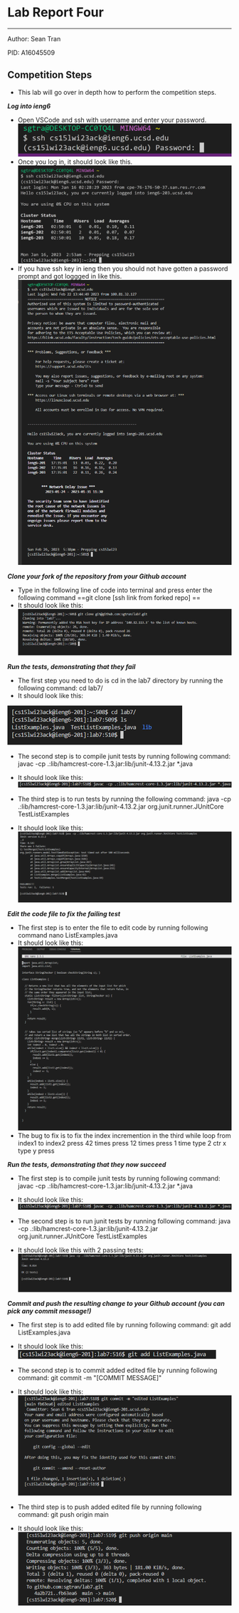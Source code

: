 # Lab Report Four 
---
Author: Sean Tran 

PID: A16045509

## Competition Steps
* This lab will go over in depth how to perform the competition steps.
 
***Log into ieng6***
* Open VSCode and ssh with username and enter your password.
![Image](bash.PNG)	
* Once you log in, it should look like this.
![Image](logIn.PNG)
* If you have ssh key in ieng then you should not have gotten a password prompt and got loggged in like this.
![Image](2.26.0.PNG)

***Clone your fork of the repository from your Github account***
* Type in the following line of code into terminal and press enter the following command
==git clone [ssh link from forked repo] <enter>==
* It should look like this:
![Image](2.26.1.PNG)

***Run the tests, demonstrating that they fail***
* The first step you need to do is cd in the lab7 directory by running the following command:
cd lab7/ <enter>
* It should look like this:
 
![Image](2.26.2.PNG)

* The second step is to compile junit tests by running following command:
javac -cp .:lib/hamcrest-core-1.3.jar:lib/junit-4.13.2.jar *.java <enter>
 
* It should look like this:
![Image](2.26.3.PNG)

* The third step is to run tests by running the following command:
java -cp .:lib/hamcrest-core-1.3.jar:lib/junit-4.13.2.jar org.junit.runner.JUnitCore TestListExamples <enter>
* It should look like this:
![Image](2.26.4.PNG)

***Edit the code file to fix the failing test***
* The first step is to enter the file to edit code by running following command
nano ListExamples.java <enter>
* It should look like this:
![Image](2.26.5.PNG)
* The bug to fix is to fix the index incremention in the third while loop from index1 to index2
press <down> 42 times
press <right> 12 times
press <backspace> 1 time
type 2
ctr x
type y
press <enter>
 
 ***Run the tests, demonstrating that they now succeed***
* The first step is to compile junit tests by running following command:
javac -cp .:lib/hamcrest-core-1.3.jar:lib/junit-4.13.2.jar *.java <enter>
* It should look like this:
![Image](2.26.3.PNG)
 
* The second step is to run junit tests by running following command:
java -cp .:lib/hamcrest-core-1.3.jar:lib/junit-4.13.2.jar org.junit.runner.JUnitCore TestListExamples <enter>
* It should look like this with 2 passing tests:
![Image](2.26.6.PNG)

***Commit and push the resulting change to your Github account (you can pick any commit message!)***
* The first step is to add edited file by running following command:
git add ListExamples.java
* It should look like this:
 ![Image](2.26.7.PNG)
 
* The second step is to commit added edited file by running following command:
git commit -m "[COMMIT MESSAGE]" <enter>
* It should look like this:
 ![Image](2.26.8.PNG)
 
* The third step is to push added edited file by running following command:
git push origin main <enter>
* It should look like this:
 ![Image](2.26.9.PNG)



